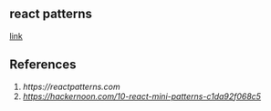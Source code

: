 ## react patterns
[link](https://reactpatterns.com)


## References
1. _https://reactpatterns.com_
2. _https://hackernoon.com/10-react-mini-patterns-c1da92f068c5_
